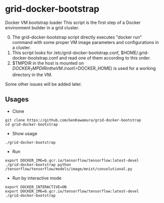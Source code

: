 grid-docker-bootstrap
=============
Docker VM bootstrap loader
This script is the first step of a Docker environment builder in a grid cluster. 

0. The grid-docker-bootstrap script directly executes "docker run" command with some proper VM image parameters and configurations in a cluster.
0. This script looks for /etc/grid-docker-bootstrap.conf, $HOME/.grid-docker-bootstrap.conf and read one of them according to this order.
0. $TMPDIR in the host is mounted on $DOCKER_TMPDIR in the VM. /root (=$DOCKER_HOME) is used for a working directory in the VM. 

Some other issues will be added later.


Usages
-----

 * Clone

 ```
git clone https://github.com/GenKawamura/grid-docker-bootstrap
cd grid-docker-bootstrap
```

 
 * Show usage

 ```
./grid-docker-bootstrap
```


 * Run

 ```
export DOCKER_IMG=b.gcr.io/tensorflow/tensorflow:latest-devel
./grid-docker-bootstrap python /tensorflow/tensorflow/models/image/mnist/convolutional.py
```


 * Run by interactive mode

 ```
export DOCKER_INTERACTIVE=ON
export DOCKER_IMG=b.gcr.io/tensorflow/tensorflow:latest-devel
./grid-docker-bootstrap
```
